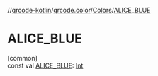 //[qrcode-kotlin](../../../index.md)/[qrcode.color](../index.md)/[Colors](index.md)/[ALICE_BLUE](-a-l-i-c-e_-b-l-u-e.md)

# ALICE_BLUE

[common]\
const val [ALICE_BLUE](-a-l-i-c-e_-b-l-u-e.md): [Int](https://kotlinlang.org/api/latest/jvm/stdlib/kotlin-stdlib/kotlin/-int/index.html)
